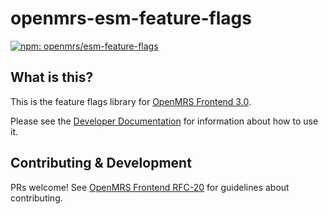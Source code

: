 # openmrs-esm-feature-flags

[![npm: openmrs/esm-feature-flags](https://img.shields.io/npm/v/@openmrs/esm-feature-flags)](https://www.npmjs.com/package/@openmrs/esm-feature-flags)

## What is this?

This is the feature flags library for [OpenMRS Frontend 3.0](https://wiki.openmrs.org/display/projects/OpenMRS+3.0%3A+A+Frontend+Framework+that+enables+collaboration+and+better+User+Experience).

Please see the [Developer Documentation](https://openmrs.github.io/openmrs-esm-core/#/main/config)
for information about how to use it.

## Contributing & Development

PRs welcome! See
[OpenMRS Frontend RFC-20](https://github.com/openmrs/openmrs-rfc-frontend/blob/master/text/0020-contributing-guidelines.md#contributing-guidelines)
for guidelines about contributing.
